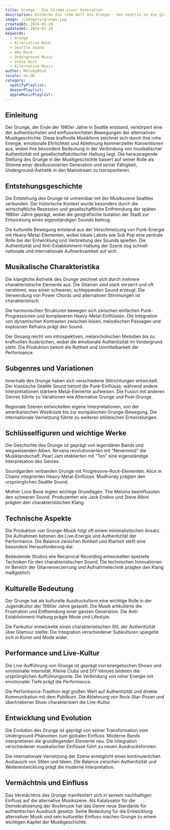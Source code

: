 ```yaml
---
title: Grunge - Die Stimme einer Generation
description: Entdecke die rohe Welt des Grunge - Von Seattle in die globale Musiklandschaft
image: /category/grunge.jpg
createdAt: 2024-01-20
updatedAt: 2024-01-20
keywords:
  - Grunge
  - Alternative Rock
  - Seattle Sound
  - 90s Rock
  - Underground Music
  - Indie Rock
  - Alternative Music
author: MelodyMind
locale: de-DE
category:
  spotifyPlaylist: 
  deezerPlaylist: 
  appleMusicPlaylist: 
---
```


## Einleitung

Der Grunge, der Ende der 1980er Jahre in Seattle entstand, verkörpert eine der authentischsten und einflussreichsten Bewegungen der alternativen Musikgeschichte. Diese kraftvolle Musikform zeichnet sich durch ihre rohe Energie, emotionale Ehrlichkeit und Ablehnung kommerzieller Konventionen aus, wobei ihre besondere Bedeutung in der Verbindung von musikalischer Authentizität mit gesellschaftskritischer Haltung liegt. Die herausragende Stellung des Grunge in der Musikgeschichte basiert auf seiner Rolle als Stimme einer desillusionierten Generation und seiner Fähigkeit, Underground-Ästhetik in den Mainstream zu transportieren.

## Entstehungsgeschichte

Die Entstehung des Grunge ist untrennbar mit der Musikszene Seattles verbunden. Der historische Kontext wurde besonders durch die wirtschaftliche Rezession und gesellschaftliche Entfremdung der späten 1980er Jahre geprägt, wobei die geografische Isolation der Stadt zur Entwicklung eines eigenständigen Sounds beitrug.

Die kulturelle Bewegung entstand aus der Verschmelzung von Punk-Energie mit Heavy-Metal-Elementen, wobei lokale Labels wie Sub Pop eine zentrale Rolle bei der Entwicklung und Verbreitung des Sounds spielten. Die Authentizität und Anti-Establishment-Haltung der Szene zog schnell nationale und internationale Aufmerksamkeit auf sich.

## Musikalische Charakteristika

Die klangliche Ästhetik des Grunge zeichnet sich durch mehrere charakteristische Elemente aus. Die Gitarren sind stark verzerrt und oft verstimmt, was einen schweren, schleppenden Sound erzeugt. Die Verwendung von Power Chords und alternativen Stimmungen ist charakteristisch.

Die harmonischen Strukturen bewegen sich zwischen einfachen Punk-Progressionen und komplexeren Heavy-Metal-Einflüssen. Die Integration von dynamischen Kontrasten zwischen leisen, melodischen Passagen und explosiven Refrains prägt den Sound.

Der Gesang reicht von introspektiven, melancholischen Melodien bis zu kraftvollen Ausbrüchen, wobei die emotionale Authentizität im Vordergrund steht. Die Produktion betont die Rohheit und Unmittelbarkeit der Performance.

## Subgenres und Variationen

Innerhalb des Grunge haben sich verschiedene Stilrichtungen entwickelt. Der klassische Seattle Sound betont die Punk-Einflüsse, während andere Interpretationen stärkere Metal-Elemente aufweisen. Die Fusion mit anderen Genres führte zu Variationen wie Alternative Grunge und Post-Grunge.

Regionale Szenen entwickelten eigene Interpretationen, von der amerikanischen Westküste bis zur europäischen Grunge-Bewegung. Die internationale Vernetzung führte zu weiteren stilistischen Entwicklungen.

## Schlüsselfiguren und wichtige Werke

Die Geschichte des Grunge ist geprägt von legendären Bands und wegweisenden Alben. Nirvana revolutionierten mit "Nevermind" die Musiklandschaft. Pearl Jam etablierten mit "Ten" eine eigenständige Interpretation des Genres.

Soundgarden verbanden Grunge mit Progressive-Rock-Elementen. Alice in Chains integrierten Heavy-Metal-Einflüsse. Mudhoney prägten den ursprünglichen Seattle Sound.

Mother Love Bone legten wichtige Grundlagen. The Melvins beeinflussten den schweren Sound. Produzenten wie Jack Endino und Steve Albini prägten den charakteristischen Klang.

## Technische Aspekte

Die Produktion von Grunge-Musik folgt oft einem minimalistischen Ansatz. Die Aufnahmen betonen die Live-Energie und Authentizität der Performance. Die Balance zwischen Rohheit und Klarheit stellt eine besondere Herausforderung dar.

Bedeutende Studios wie Reciprocal Recording entwickelten spezielle Techniken für den charakteristischen Sound. Die technischen Innovationen im Bereich der Gitarrenverzerrung und Aufnahmetechnik prägten den Klang maßgeblich.

## Kulturelle Bedeutung

Der Grunge hat als kulturelle Ausdrucksform eine wichtige Rolle in der Jugendkultur der 1990er Jahre gespielt. Die Musik artikulierte die Frustration und Entfremdung einer ganzen Generation. Die Anti-Establishment-Haltung prägte Mode und Lifestyle.

Die Fankultur entwickelte einen charakteristischen Stil, der Authentizität über Glamour stellte. Die Integration verschiedener Subkulturen spiegelte sich in Kunst und Mode wider.

## Performance und Live-Kultur

Die Live-Aufführung von Grunge ist geprägt von energetischen Shows und emotionaler Intensität. Kleine Clubs und DIY-Venues bildeten die ursprünglichen Aufführungsorte. Die Verbindung von roher Energie mit emotionaler Tiefe prägt die Performance.

Die Performance-Tradition legt großen Wert auf Authentizität und direkte Kommunikation mit dem Publikum. Die Ablehnung von Rock-Star-Posen und übertriebener Show charakterisiert die Live-Kultur.

## Entwicklung und Evolution

Die Evolution des Grunge ist geprägt von seiner Transformation vom Underground-Phänomen zum globalen Einfluss. Moderne Bands interpretieren die grundlegenden Elemente neu. Die Integration verschiedener musikalischer Einflüsse führt zu neuen Ausdrucksformen.

Die internationale Vernetzung der Szene ermöglicht einen kontinuierlichen Austausch von Stilen und Ideen. Die Balance zwischen Authentizität und Weiterentwicklung prägt die moderne Interpretation.

## Vermächtnis und Einfluss

Das Vermächtnis des Grunge manifestiert sich in seinem nachhaltigen Einfluss auf die alternative Musikszene. Als Katalysator für die Demokratisierung der Rockmusik hat das Genre neue Standards für authentischen Ausdruck gesetzt. Seine Bedeutung für die Entwicklung alternativer Musik und sein kultureller Einfluss machen Grunge zu einem wichtigen Kapitel der Musikgeschichte.
